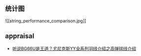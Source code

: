 ## 统计图
![[string_performance_comparison.jpg]]


## appraisal
- [听说BG66U是王道？尤尼克斯YY全系列羽线介绍之高弹球线介绍](https://www.bilibili.com/video/av69592828)
